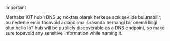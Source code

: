 > [!IMPORTANT]
> <span data-ttu-id="75c72-101">Merhaba IOT hub'ı DNS uç noktası olarak herkese açık şekilde bulunabilir, bu nedenle emin tooavoid adlandırma sırasında herhangi bir önemli bilgi olun.</span><span class="sxs-lookup"><span data-stu-id="75c72-101">hello IoT hub will be publicly discoverable as a DNS endpoint, so make sure tooavoid any sensitive information while naming it.</span></span>
>
